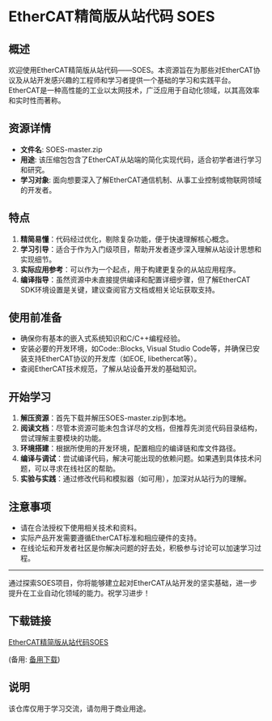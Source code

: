 # EtherCAT精简版从站代码 SOES

## 概述

欢迎使用EtherCAT精简版从站代码——SOES。本资源旨在为那些对EtherCAT协议及从站开发感兴趣的工程师和学习者提供一个基础的学习和实践平台。EtherCAT是一种高性能的工业以太网技术，广泛应用于自动化领域，以其高效率和实时性而著称。

## 资源详情

- **文件名**: SOES-master.zip
- **用途**: 该压缩包包含了EtherCAT从站端的简化实现代码，适合初学者进行学习和研究。
- **学习对象**: 面向想要深入了解EtherCAT通信机制、从事工业控制或物联网领域的开发者。

## 特点

1. **精简易懂**：代码经过优化，剔除复杂功能，便于快速理解核心概念。
2. **学习引导**：适合于作为入门级项目，帮助开发者逐步深入理解从站设计思想和实现细节。
3. **实际应用参考**：可以作为一个起点，用于构建更复杂的从站应用程序。
4. **编译指导**：虽然资源中未直接提供编译和配置详细步骤，但了解EtherCAT SDK环境设置是关键，建议查阅官方文档或相关论坛获取支持。

## 使用前准备

- 确保你有基本的嵌入式系统知识和C/C++编程经验。
- 安装必要的开发环境，如Code::Blocks, Visual Studio Code等，并确保已安装支持EtherCAT协议的开发库（如EOE, libethercat等）。
- 查阅EtherCAT技术规范，了解从站设备开发的基础知识。

## 开始学习

1. **解压资源**：首先下载并解压SOES-master.zip到本地。
2. **阅读文档**：尽管本资源可能未包含详尽的文档，但推荐先浏览代码目录结构，尝试理解主要模块的功能。
3. **环境搭建**：根据所使用的开发环境，配置相应的编译链和库文件路径。
4. **编译与调试**：尝试编译代码，解决可能出现的依赖问题。如果遇到具体技术问题，可以寻求在线社区的帮助。
5. **实验与实践**：通过修改代码和模拟器（如可用），加深对从站行为的理解。

## 注意事项

- 请在合法授权下使用相关技术和资料。
- 实际产品开发需要遵循EtherCAT标准和相应硬件的支持。
- 在线论坛和开发者社区是你解决问题的好去处，积极参与讨论可以加速学习过程。

---

通过探索SOES项目，你将能够建立起对EtherCAT从站开发的坚实基础，进一步提升在工业自动化领域的能力。祝学习进步！

## 下载链接
[EtherCAT精简版从站代码SOES](https://pan.quark.cn/s/6658e65ff216) 

(备用: [备用下载](https://pan.baidu.com/s/1YxugHt4zweBEpgaGQHlvjg?pwd=1234))

## 说明

该仓库仅用于学习交流，请勿用于商业用途。

